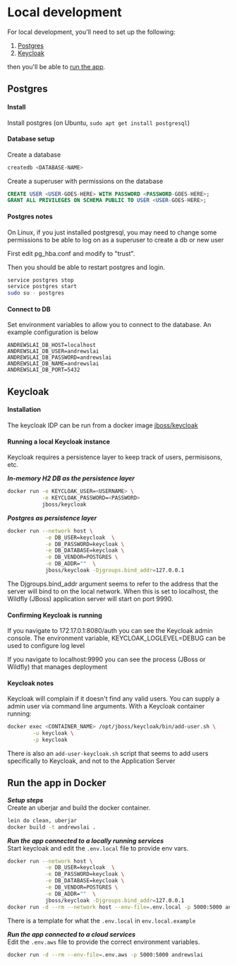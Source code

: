 # Local development

For local development, you'll need to set up the following:  
1) [Postgres](#postgres)  
2) [Keycloak](#keycloak)  

then you'll be able to [run the app]().

## Postgres

#### Install
Install postgres (on Ubuntu, `sudo apt get install postgresql`)

#### Database setup
Create a database 
```bash 
createdb <DATABASE-NAME>
```  

Create a superuser with permissions on the database
```sql
CREATE USER <USER-GOES-HERE> WITH PASSWORD <PASSWORD-GOES-HERE>;
GRANT ALL PRIVILEGES ON SCHEMA PUBLIC TO USER <USER-GOES-HERE>;
```

#### Postgres notes
On Linux, if you just installed postgresql, you may need to change some
permissions to be able to log on as a superuser to create a db or new user  

First edit pg_hba.conf and modify to "trust". 

Then you should be able to restart postgres and login.
```bash
service postgres stop
service postgres start
sudo su - postgres
```

#### Connect to DB
Set environment variables to allow you to connect to the database.
An example configuration is below
```
ANDREWSLAI_DB_HOST=localhost
ANDREWSLAI_DB_USER=andrewslai
ANDREWSLAI_DB_PASSWORD=andrewslai
ANDREWSLAI_DB_NAME=andrewslai
ANDREWSLAI_DB_PORT=5432
```

## Keycloak

#### Installation
The keycloak IDP can be run from a docker image [jboss/keycloak](https://hub.docker.com/r/jboss/keycloak/)

#### Running a local Keycloak instance
Keycloak requires a persistence layer to keep track of users, permisisons, etc.

**_In-memory H2 DB as the persistence layer_**  
```bash
docker run -e KEYCLOAK_USER=<USERNAME> \
           -e KEYCLOAK_PASSWORD=<PASSWORD> 
           jboss/keycloak
```

**_Postgres as persistence layer_**  
```bash
docker run --network host \
            -e DB_USER=keycloak  \
            -e DB_PASSWORD=keycloak \
            -e DB_DATABASE=keycloak \
            -e DB_VENDOR=POSTGRES \
            -e DB_ADDR=""  \
            jboss/keycloak -Djgroups.bind_addr=127.0.0.1
```

The Djgroups.bind_addr argument seems to refer to the address that the server
will bind to on the local network. When this is set to localhost, the Wildfly
(JBoss) application server will start on port 9990.

#### Confirming Keycloak is running
If you navigate to 172.17.0.1:8080/auth you can see the Keycloak admin console.
The environment variable, KEYCLOAK_LOGLEVEL=DEBUG can be used to configure log
level

If you navigate to localhost:9990 you can see the process (JBoss or Wildfly)
that manages deployment


#### Keycloak notes
Keycloak will complain if it doesn't find any valid users. You can supply a
admin user via command line arguments. With a Keycloak container running:
```bash
docker exec <CONTAINER_NAME> /opt/jboss/keycloak/bin/add-user.sh \
        -u keycloak \
        -p keycloak
```

There is also an `add-user-keycloak.sh` script that seems to add users
specifically to Keycloak, and not to the Application Server


## Run the app in Docker

**_Setup steps_**  
Create an uberjar and build the docker container.
```bash
lein do clean, uberjar
docker build -t andrewslai .
```

**_Run the app connected to a locally running services_**  
Start keycloak and edit the `.env.local` file to provide env vars.
```bash
docker run --network host \
            -e DB_USER=keycloak  \
            -e DB_PASSWORD=keycloak \
            -e DB_DATABASE=keycloak \
            -e DB_VENDOR=POSTGRES \
            -e DB_ADDR=""  \
            jboss/keycloak -Djgroups.bind_addr=127.0.0.1
docker run -d --rm --network host --env-file=.env.local -p 5000:5000 andrewslai
```
There is a template for what the `.env.local` in `env.local.example`

**_Run the app connected to a cloud services_**  
Edit the `.env.aws` file to provide the correct environment variables.
```bash
docker run -d --rm --env-file=.env.aws -p 5000:5000 andrewslai
```



